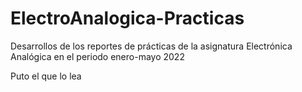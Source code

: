 # ElectroAnalogica-Practicas
Desarrollos de los reportes de prácticas de la asignatura Electrónica Analógica en el periodo enero-mayo 2022

Puto el que lo lea
